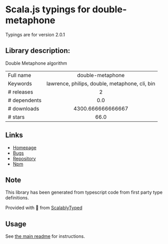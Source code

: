 
# Scala.js typings for double-metaphone

Typings are for version 2.0.1

## Library description:
Double Metaphone algorithm

|                    |                 |
| ------------------ | :-------------: |
| Full name          | double-metaphone |
| Keywords           | lawrence, philips, double, metaphone, cli, bin |
| # releases         | 2 |
| # dependents       | 0.0 |
| # downloads        | 4300.666666666667 |
| # stars            | 66.0 |

## Links
- [Homepage](https://words.github.io/double-metaphone/)
- [Bugs](https://github.com/words/double-metaphone/issues)
- [Repository](https://github.com/words/double-metaphone)
- [Npm](https://www.npmjs.com/package/double-metaphone)
    


## Note
This library has been generated from typescript code from first party type definitions.

Provided with :purple_heart: from [ScalablyTyped](https://github.com/oyvindberg/ScalablyTyped)

## Usage
See [the main readme](../../readme.md) for instructions.


